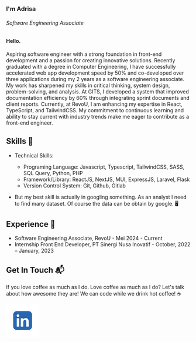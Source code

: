 
### I'm Adrisa

###### Software Engineering Associate


<!-- Profile image -->
<!--![Photos](./assets/profile-img.jpg "Muhammad Adrisa Nur Syarif")-->
<!-- { width="50%" style="display: block; margin: 0 auto; max-height: 300px; object-fit: cover; object-position: center; border-radius: 10px;"} -->

#### Hello. 
<!-- {style="text-align: center;"} -->

<!-- About me -->
Aspiring software engineer with a strong foundation in front-end development and a passion for creating innovative solutions. Recently graduated with a degree in Computer Engineering, I have successfully accelerated web app development speed by 50% and co-developed over three applications during my 2 years as a software engineering associate. My work has sharpened my skills in critical thinking, system design, problem-solving, and analysis. At GITS, I developed a system that improved documentation efficiency by 60% through integrating sprint documents and client reports. Currently, at RevoU, I am enhancing my expertise in React, TypeScript, and TailwindCSS. My commitment to continuous learning and ability to stay current with industry trends make me eager to contribute as a front-end engineer.


<!-- My Skills -->

## Skills :briefcase:
- Technical Skills:
  - Programing Language: Javascript, Typescript, TailwindCSS, SASS, SQL Query, Python, PHP
  - Framework/Library: ReactJS, NextJS, MUI, ExpressJS, Laravel, Flask
  - Version Control System: Git, Github, Gitlab

- But my best skill is actually in googling something. As an analyst I need to find many dataset. Of course the data can be obtain by google. :desktop_computer:

## Experience :rocket:
- Software Engineering Associate, RevoU - Mei 2024 - Current
- Internship Front End Developer, PT Sinergi Nusa Inovatif - October, 2022 – January, 2023


## Get In Touch :mailbox_with_mail:
If you love coffee as much as I do. 
Love coffee as much as I do? Let's talk about how awesome they are! We can code while we drink hot coffee! :coffee:

[![linked-in](./assets/linkedin-logo.jpg)](https://www.linkedin.com/in/adrisa-syarif/)
